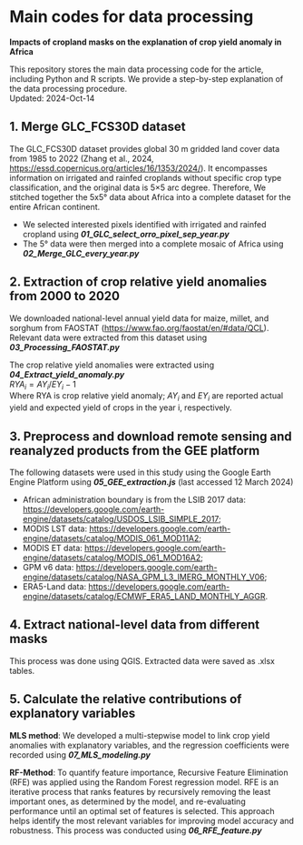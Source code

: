 # Main codes for data processing
**Impacts of cropland masks on the explanation of crop yield anomaly in Africa**

This repository stores the main data processing code for the article, including Python and R scripts. We provide a step-by-step explanation of the data processing procedure.   
Updated: 2024-Oct-14

## 1. Merge GLC_FCS30D dataset
The GLC_FCS30D dataset provides global 30 m gridded land cover data from 1985 to 2022 (Zhang et al., 2024, https://essd.copernicus.org/articles/16/1353/2024/). 
It encompasses information on irrigated and rainfed croplands without specific crop type classification, and the original data is 5×5 arc degree.
Therefore, We stitched together the 5x5° data about Africa into a complete dataset for the entire African continent.

- We selected interested pixels identified with irrigated and rainfed cropland using **_01_GLC_select_orro_pixel_sep_year.py_**
- The 5° data were then merged into a complete mosaic of Africa using **_02_Merge_GLC_every_year.py_**

## 2. Extraction of crop relative yield anomalies from 2000 to 2020   
We downloaded national-level annual yield data for maize, millet, and sorghum from FAOSTAT (https://www.fao.org/faostat/en/#data/QCL).     
Relevant data were extracted from this dataset using **_03_Processing_FAOSTAT.py_**

The crop relative yield anomalies were extracted using **_04_Extract_yield_anomaly.py_**    
$RYA_i = AY_i/EY_i - 1$     
Where RYA is crop relative yield anomaly; $AY_i$ and $EY_i$ are reported actual yield and expected yield of crops in the year i, respectively.

## 3. Preprocess and download remote sensing and reanalyzed products from the GEE platform
The following datasets were used in this study using the Google Earth Engine Platform using **_05_GEE_extraction.js_** (last accessed 12 March 2024)
- African administration boundary is from the LSIB 2017 data: https://developers.google.com/earth-engine/datasets/catalog/USDOS_LSIB_SIMPLE_2017;
- MODIS LST data: https://developers.google.com/earth-engine/datasets/catalog/MODIS_061_MOD11A2;
- MODIS ET data: https://developers.google.com/earth-engine/datasets/catalog/MODIS_061_MOD16A2;
- GPM v6 data: https://developers.google.com/earth-engine/datasets/catalog/NASA_GPM_L3_IMERG_MONTHLY_V06;
- ERA5-Land data: https://developers.google.com/earth-engine/datasets/catalog/ECMWF_ERA5_LAND_MONTHLY_AGGR.   

## 4. Extract national-level data from different masks
This process was done using QGIS. Extracted data were saved as .xlsx tables.

## 5. Calculate the relative contributions of explanatory variables
**MLS method**:  We developed a multi-stepwise model to link crop yield anomalies with explanatory variables, and the regression coefficients were recorded using **_07_MLS_modeling.py_**

**RF-Method**: To quantify feature importance, Recursive Feature Elimination (RFE) was applied using the Random Forest regression model. RFE is an iterative process that ranks features by recursively removing the least important ones, as determined by the model, and re-evaluating performance until an optimal set of features is selected. This approach helps identify the most relevant variables for improving model accuracy and robustness. This process was conducted using **_06_RFE_feature.py_**


















